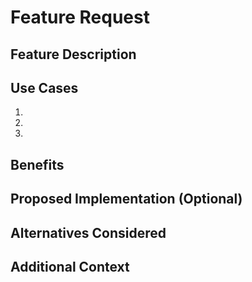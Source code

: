 # Feature Request

## Feature Description

<!-- Provide a clear and concise description of the feature you'd like to see implemented -->

## Use Cases

<!-- Describe specific scenarios where this feature would be useful -->

1.
2.
3.

## Benefits

<!-- Explain the benefits this feature would bring to users -->

## Proposed Implementation (Optional)

<!-- If you have ideas on how this feature could be implemented, please share them -->

## Alternatives Considered

<!-- Describe any alternative solutions or features you've considered -->

## Additional Context

<!-- Add any other context, screenshots, or examples about the feature request here -->
